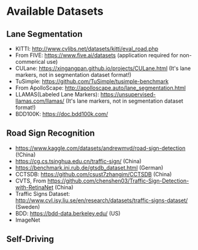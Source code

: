 # Available Datasets

## Lane Segmentation

- KITTI: http://www.cvlibs.net/datasets/kitti/eval_road.php
- From FIVE: https://www.five.ai/datasets (application required for non-commerical use)
- CULane: https://xingangpan.github.io/projects/CULane.html (It's lane markers, not in segmentation dataset format!)
- TuSimple: https://github.com/TuSimple/tusimple-benchmark
- From ApolloScape: http://apolloscape.auto/lane_segmentation.html
- LLAMAS(Labeled Lane Markers): https://unsupervised-llamas.com/llamas/ (It's lane markers, not in segmentation dataset format!)
- BDD100K: https://doc.bdd100k.com/

## Road Sign Recognition

- https://www.kaggle.com/datasets/andrewmvd/road-sign-detection (!China)
- https://cg.cs.tsinghua.edu.cn/traffic-sign/ (China)
- https://benchmark.ini.rub.de/gtsdb_dataset.html (German)
- CCTSDB: https://github.com/csust7zhangjm/CCTSDB (China)
- CVTS, From https://github.com/chenshen03/Traffic-Sign-Detection-with-RetinaNet (China)
- Traffic Signs Dataset: http://www.cvl.isy.liu.se/en/research/datasets/traffic-signs-dataset/ (Sweden)
- BDD: https://bdd-data.berkeley.edu/ (US)
- ImageNet
  

## Self-Driving

